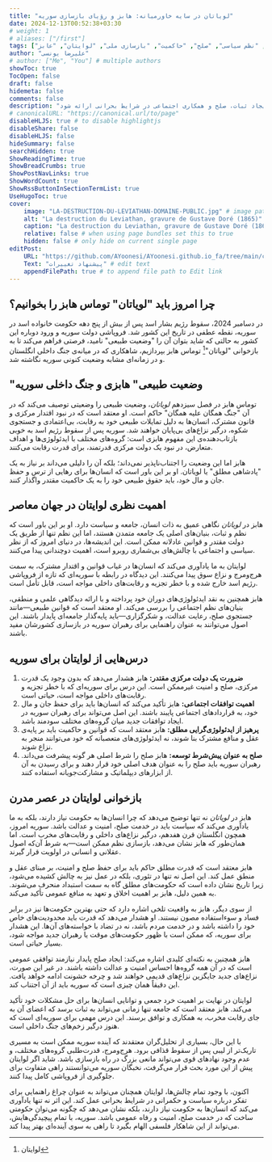 ```yaml
---
title: "لویاتان در سایه خاورمیانه: هابز و رؤیای بازسازی سوریه"
date: 2024-12-13T00:52:38+03:30
# weight: 1
# aliases: ["/first"]
tags: ["توماس هابز", "لویاتان", "فلسفه سیاسی", "سوریه", "قرارداد اجتماعی", "بحران خاورمیانه", "نظم سیاسی", "صلح", "حاکمیت", "بازسازی ملی", "لوایتان", "عابز"]
author: "علیرضا یونسی"
# author: ["Me", "You"] # multiple authors
showToc: true
TocOpen: false
draft: false
hidemeta: false
comments: false
description: "جستاری تحلیلی که فلسفه سیاسی توماس هابز را در بستر بحران سوریه مورد بررسی قرار می‌دهد. این نوشتار با تمرکز بر مفهوم وضعیت طبیعی هابز، چالش‌های بازسازی سیاسی و اجتماعی سوریه پس از سقوط رژیم اسد را واکاوی می‌کند. النهایه تلاش می‌شود با تحلیل اندیشه‌های هابز، راهکارهایی برای ایجاد ثبات، صلح و همکاری اجتماعی در شرایط بحرانی ارائه شود."
# canonicalURL: "https://canonical.url/to/page"
disableHLJS: true # to disable highlightjs
disableShare: false
disableHLJS: false
hideSummary: false
searchHidden: true
ShowReadingTime: true
ShowBreadCrumbs: true
ShowPostNavLinks: true
ShowWordCount: true
ShowRssButtonInSectionTermList: true
UseHugoToc: true
cover:
    image: "LA-DESTRUCTION-DU-LEVIATHAN-DOMAINE-PUBLIC.jpg" # image path/url
    alt: "La destruction du Leviathan, gravure de Gustave Doré (1865)" # alt text
    caption: "La destruction du Leviathan, gravure de Gustave Doré (1865)" # display caption under cover
    relative: false # when using page bundles set this to true
    hidden: false # only hide on current single page
editPost:
    URL: "https://github.com/AYoonesi/AYoonesi.github.io_fa/tree/main/content"
    Text: "پیشنهاد تغییرات" # edit text
    appendFilePath: true # to append file path to Edit link
---
```



## **چرا امروز باید "لویاتان" توماس هابز را بخوانیم؟**

در دسامبر 2024، سقوط رژیم بشار اسد پس از بیش از پنج دهه حکومت خانواده اسد در سوریه، نقطه عطفی در تاریخ این کشور شد. فروپاشی دولت سوریه و ورود دوباره این کشور به حالتی که شاید بتوان آن را "وضعیت طبیعی" نامید، فرصتی فراهم می‌کند تا به بازخوانی "لویاتان"[^1] توماس هابز بپردازیم، شاهکاری که در میانه‌ی جنگ داخلی انگلستان و در زمانه‌ای مشابه وضعیت کنونی سوریه نگاشته شد.

## **"وضعیت طبیعی" هابزی و جنگ داخلی سوریه**

توماس هابز در فصل سیزدهم *لویاتان*، وضعیت طبیعی را وضعیتی توصیف می‌کند که در آن "جنگ همگان علیه همگان" حاکم است. او معتقد است که در نبود اقتدار مرکزی و قانون مشترک، انسان‌ها به دلیل تمایلات طبیعی خود به رقابت، بی‌اعتمادی و جستجوی شکوه، درگیر نزاع‌های بی‌پایان خواهند شد. سوریه پس از سقوط رژیم اسد به خوبی بازتاب‌دهنده‌ی این مفهوم هابزی است: گروه‌های مختلف با ایدئولوژی‌ها و اهداف متعارض، در نبود یک دولت مرکزی قدرتمند، برای قدرت رقابت می‌کنند.

هابز اما این وضعیت را اجتناب‌ناپذیر نمی‌داند؛ بلکه آن را دلیلی می‌داند بر نیاز به یک "پادشاهی مطلق" یا لویاتان. او بر این باور است که انسان‌ها برای رهایی از ترس و حفظ جان و مال خود، باید حقوق طبیعی خود را به یک حاکمیت مقتدر واگذار کنند.

## **اهمیت نظری لوایتان در جهان معاصر**

هابز در *لویاتان* نگاهی عمیق به ذات انسان، جامعه و سیاست دارد. او بر این باور است که نظم و ثبات، بنیان‌های اصلی یک جامعه متمدن هستند، اما این نظم تنها از طریق یک دولت مقتدر و قوانین عادلانه ممکن است. این اندیشه‌ها، در دنیای امروز که از نظر سیاسی و اجتماعی با چالش‌های بی‌شماری روبرو است، اهمیت دوچندانی پیدا می‌کنند.

لوایتان به ما یادآوری می‌کند که انسان‌ها در غیاب قوانین و اقتدار مشترک، به سمت هرج‌ومرج و نزاع سوق پیدا می‌کنند. این دیدگاه در رابطه با سوریه‌ای که تازه از فروپاشی رژیم اسد خارج شده و با خطر تجزیه و رقابت‌های داخلی مواجه است، قابل تأمل است.

هابز همچنین به نقد ایدئولوژی‌های دوران خود پرداخته و با ارائه دیدگاهی علمی و منطقی، بنیان‌های نظم اجتماعی را بررسی می‌کند. او معتقد است که قوانین طبیعی—مانند جستجوی صلح، رعایت عدالت، و شکرگزاری—باید پایه‌گذار جامعه‌ای پایدار باشند. این اصول می‌توانند به عنوان راهنمایی برای رهبران سوریه در بازسازی کشورشان مفید باشند.

## **درس‌هایی از لوایتان برای سوریه**

1. **ضرورت یک دولت مرکزی مقتدر:** هابز هشدار می‌دهد که بدون وجود یک قدرت مرکزی، صلح و امنیت غیرممکن است. این درس برای سوریه‌ای که با خطر تجزیه و رقابت‌های داخلی مواجه است، حیاتی است.
1. **اهمیت توافقات اجتماعی:** هابز تأکید می‌کند که انسان‌ها باید برای حفظ جان و مال خود، به قراردادهای اجتماعی پایبند باشند. این اصل می‌تواند برای رهبران سوریه در ایجاد توافقات جدید میان گروه‌های مختلف سودمند باشد.
1. **پرهیز از ایدئولوژی‌گرایی مطلق:** هابز معتقد است که قوانین و حاکمیت باید بر پایه‌ی عقل و منافع مشترک بنا شوند، نه ایدئولوژی‌های متعصبانه که خود می‌توانند منجر به نزاع شوند.
1. **صلح به عنوان پیش‌شرط توسعه:** هابز صلح را شرط اصلی هر گونه پیشرفت می‌داند. رهبران سوریه باید صلح را به عنوان هدف اصلی خود قرار دهند و برای رسیدن به آن از ابزارهای دیپلماتیک و مشارکت‌جویانه استفاده کنند.

## **بازخوانی لوایتان در عصر مدرن**

هابز در *لویاتان* نه تنها توضیح می‌دهد که چرا انسان‌ها به حکومت نیاز دارند، بلکه به ما یادآوری می‌کند که سیاست باید در خدمت صلح، امنیت و عدالت باشد. سوریه امروز، همچون انگلستان قرن هفدهم، درگیر نزاع‌های داخلی و رقابت‌های مخرب است. اما همان‌طور که هابز نشان می‌دهد، بازسازی نظم ممکن است—به شرط آن‌که اصول عقلانی و انسانی در اولویت قرار گیرند.

هابز معتقد است که قدرت مطلق حاکم باید برای حفظ صلح و امنیت، بر مبنای عقل و منطق عمل کند. این اصل نه تنها در تئوری، بلکه در عمل نیز به چالش کشیده می‌شود، زیرا تاریخ نشان داده است که حکومت‌های مطلق گاه به سمت استبداد منحرف می‌شوند. به همین دلیل، هابز بر اهمیت اخلاق و تعهد به منافع عمومی تأکید می‌کند.

از سوی دیگر، هابز به واقعیت تلخی اشاره دارد که حتی بهترین حکومت‌ها نیز در برابر فساد و سوءاستفاده مصون نیستند. او هشدار می‌دهد که قدرت باید محدودیت‌های خاص خود را داشته باشد و در خدمت مردم باشد، نه در تضاد با خواسته‌های آن‌ها. این هشدار برای سوریه، که ممکن است با ظهور حکومت‌های موقت یا رهبران جدید مواجه شود، بسیار حیاتی است.

هابز همچنین به نکته‌ای کلیدی اشاره می‌کند: ایجاد صلح پایدار نیازمند توافقی عمومی است که در آن همه گروه‌ها احساس امنیت و عدالت داشته باشند. در غیر این صورت، نزاع‌های جدید جایگزین نزاع‌های قدیمی خواهند شد و چرخه خشونت ادامه خواهد یافت. این دقیقاً همان چیزی است که سوریه باید از آن اجتناب کند.

لوایتان در نهایت بر اهمیت خرد جمعی و توانایی انسان‌ها برای حل مشکلات خود تأکید می‌کند. هابز معتقد است که جامعه تنها زمانی می‌تواند به ثبات برسد که اعضای آن به جای رقابت مخرب، به همکاری و توافق برسند. این درس مهمی برای سوریه‌ای است که هنوز درگیر زخم‌های جنگ داخلی است.

با این حال، بسیاری از تحلیل‌گران معتقدند که آینده سوریه ممکن است به مسیری تاریک‌تر از لیبی پس از سقوط قذافی برود. هرج‌ومرج، قدرت‌طلبی گروه‌های مختلف، و عدم وجود نهادهای قوی می‌تواند مانعی بزرگ در راه بازسازی باشد. شاید اگر لوایتان پیش از این مورد بحث قرار می‌گرفت، نخبگان سوریه می‌توانستند راهی متفاوت برای جلوگیری از فروپاشی کامل پیدا کنند.

اکنون، با وجود تمام چالش‌ها، لوایتان همچنان می‌تواند به عنوان چراغ راهنمایی برای تفکر درباره سیاست و حکمرانی در شرایط بحرانی عمل کند. این اثر نه تنها یادآوری می‌کند که انسان‌ها به حکومت نیاز دارند، بلکه نشان می‌دهد که چگونه می‌توان حکومتی ساخت که در خدمت صلح، امنیت و رفاه عمومی باشد. سوریه، با تمام پیچیدگی‌هایش، می‌تواند از این شاهکار فلسفی الهام بگیرد تا راهی به سوی آینده‌ای بهتر پیدا کند.

[^1]: لوایتان
